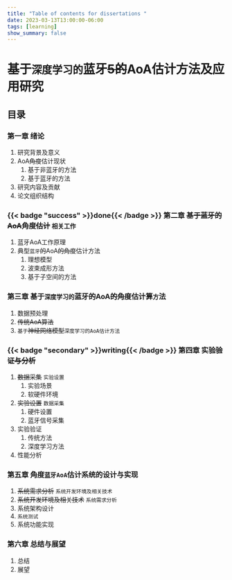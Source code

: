 ```yaml
---
title: "Table of contents for dissertations "
date: 2023-03-13T13:00:00-06:00
tags: [learning]
show_summary: false 
---
```


# 基于`深度学习的`蓝牙~~5的~~AoA估计方法及应用研究
## 目录
### 第一章 绪论

1. 研究背景及意义
2. AoA~~角度~~估计现状
    1. 基于非蓝牙的方法
    2. 基于蓝牙的方法
3. 研究内容及贡献
4. 论文组织结构

### {{< badge "success" >}}done{{< /badge >}} 第二章 ~~基于蓝牙的AoA角度估计~~ `相关工作`

1. 蓝牙AoA工作原理 
2. 典型`蓝牙`~~的~~AoA~~的角度~~估计方法
    1. 理想模型 
    2. 波束成形方法 
    3. 基于子空间的方法 

### 第三章 基于`深度学习的`蓝牙~~的~~AoA~~的角度~~估计~~算~~`方`法

1. 数据预处理
2. ~~传统AoA算法~~
3. `基于`~~神经网络模型~~`深度学习的AoA估计方法`

### {{< badge "secondary" >}}writing{{< /badge >}} 第四章 实验~~验证与分析~~

1. ~~数据采集~~ `实验设置`
    1. 实验场景
    2. 软硬件环境
2. ~~实验设置~~ `数据采集`
    1. 硬件设置
    2. 蓝牙信号采集
3. 实验验证
    1. 传统方法
    2. 深度学习方法
4. 性能分析

### 第五章 ~~角度~~`蓝牙AoA`估计系统的设计与实现

1. ~~系统需求分析~~ `系统开发环境及相关技术`
2. ~~系统开发环境及相关技术~~ `系统需求分析`
3. 系统架构设计
4. `系统测试`
5. 系统功能实现

### 第六章 总结与展望

1. 总结
2. 展望

